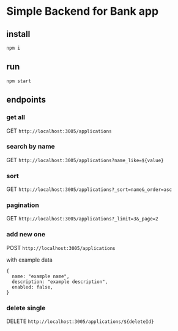 # Simple Backend for Bank app

## install

`npm i`

## run

`npm start`

## endpoints

### get all

GET ```http://localhost:3005/applications```

### search by name

GET ```http://localhost:3005/applications?name_like=${value}```

### sort

GET ```http://localhost:3005/applications?_sort=name&_order=asc```

### pagination

GET ```http://localhost:3005/applications?_limit=3&_page=2```

### add new one

POST ```http://localhost:3005/applications```

with example data

```
{
  name: "example name",
  description: "example description",
  enabled: false,
}
```

### delete single

DELETE ```http://localhost:3005/applications/${deleteId}```
